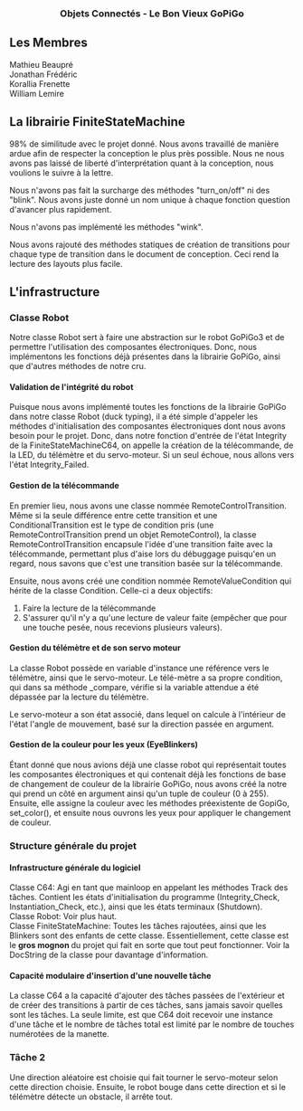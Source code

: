 <div align="center">
  <h3 align="center">Objets Connectés - Le Bon Vieux GoPiGo</h3>
</div>

## Les Membres <br>
Mathieu Beaupré <br>
Jonathan Frédéric <br>
Korallia Frenette <br>
William Lemire <br>

    
## La librairie FiniteStateMachine
98% de similitude avec le projet donné. Nous avons travaillé de manière ardue afin de respecter la conception le plus près possible. Nous ne nous avons pas laissé de liberté d'interprétation quant à la conception, nous voulions le suivre à la lettre.

Nous n'avons pas fait la surcharge des méthodes "turn_on/off" ni des "blink". Nous avons juste donné un nom unique à chaque fonction question d'avancer plus rapidement. 

Nous n'avons pas implémenté les méthodes "wink". 

Nous avons rajouté des méthodes statiques de création de transitions pour chaque type de transition dans le document de conception. Ceci rend la lecture des layouts plus facile. 

## L'infrastructure

### Classe Robot
Notre classe Robot sert à faire une abstraction sur le robot GoPiGo3 et de permettre l'utilisation des composantes électroniques. Donc, nous implémentons les fonctions déjà présentes dans la librairie GoPiGo, ainsi que d'autres méthodes de notre cru.

#### Validation de l'intégrité du robot
Puisque nous avons implémenté toutes les fonctions de la librairie GoPiGo dans notre classe Robot (duck typing), il a été simple d'appeler les méthodes d'initialisation des composantes électroniques dont nous avons besoin pour le projet. Donc, dans notre fonction d'entrée de l'état Integrity de la FiniteStateMachineC64, on appelle la création de la télécommande, de la LED, du télémètre et du servo-moteur. Si un seul échoue, nous allons vers l'état Integrity_Failed. 

#### Gestion de la télécommande
En premier lieu, nous avons une classe nommée RemoteControlTransition. Même si la seule différence entre cette transition et une ConditionalTransition est le type de condition pris (une RemoteControlTransition prend un objet RemoteControl), la classe RemoteControlTransition encapsule l'idée d'une transition faite avec la télécommande, permettant plus d'aise lors du débuggage puisqu'en un regard, nous savons que c'est une transition basée sur la télécommande.

Ensuite, nous avons créé une condition nommée RemoteValueCondition qui hérite de la classe Condition. Celle-ci a deux objectifs:
1) Faire la lecture de la télécommande
2) S'assurer qu'il n'y a qu'une lecture de valeur faite (empêcher que pour une touche pesée, nous recevions plusieurs valeurs).


#### Gestion du télémètre et de son servo moteur
La classe Robot possède en variable d'instance une référence vers le télémètre, ainsi que le servo-moteur. Le télé-mètre a sa propre condition, qui dans sa méthode _compare, vérifie si la variable attendue a été dépassée par la lecture du télémètre.

Le servo-moteur a son état associé, dans lequel on calcule à l'intérieur de l'état l'angle de mouvement, basé sur la direction passée en argument.

#### Gestion de la couleur pour les yeux (EyeBlinkers)
Étant donné que nous avions déjà une classe robot qui représentait toutes les composantes électroniques et qui contenait déjà les fonctions de base de changement de couleur de la librairie GoPiGo, nous avons créé la notre qui prend un côté en argument ainsi qu'un tuple de couleur (0 à 255). Ensuite, elle assigne la couleur avec les méthodes préexistente de GopiGo, set_color(), et ensuite nous ouvrons les yeux pour appliquer le changement de couleur.

### Structure générale du projet
#### Infrastructure générale du logiciel
Classe C64:
Agi en tant que mainloop en appelant les méthodes Track des tâches. Contient les états d'initialisation du programme (Integrity_Check, Instantiation_Check, etc.), ainsi que les états terminaux (Shutdown). 
<br>
Classe Robot:
Voir plus haut.
<br>
Classe FiniteStateMachine:
Toutes les tâches rajoutées, ainsi que les Blinkers sont des enfants de cette classe. Essentiellement, cette classe est le <b> gros mognon </b> du projet qui fait en sorte que tout peut fonctionner. Voir la DocString de la classe pour davantage d'information.
<br>

#### Capacité modulaire d'insertion d'une nouvelle tâche
La classe C64 a la capacité d'ajouter des tâches passées de l'extérieur et de créer des transitions à partir de ces tâches, sans jamais savoir quelles sont les tâches. La seule limite, est que C64 doit recevoir une instance d'une tâche et le nombre de tâches total est limité par le nombre de touches numérotées de la manette.

### Tâche 2
Une direction aléatoire est choisie qui fait tourner le servo-moteur selon cette direction choisie. Ensuite, le robot bouge dans cette direction et si le télémètre détecte un obstacle, il arrête tout.
